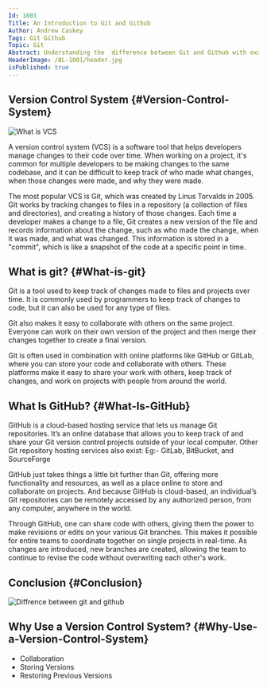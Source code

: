 ```yaml
---
Id: 1001
Title: An Introduction to Git and Github
Author: Andrew Caskey
Tags: Git Github
Topic: Git
Abstract: Understanding the  difference between Git and Github with examples and their main use cases
HeaderImage: /BL-1001/header.jpg
isPublished: true
---
```



## Version Control System {#Version-Control-System}

![What is VCS](/BL-1001/vcs.png)


A version control system (VCS) is a software tool that helps developers manage changes to their code over time. When working on a project, it's common for multiple developers to be making changes to the same codebase, and it can be difficult to keep track of who made what changes, when those changes were made, and why they were made. 

The most popular VCS is Git, which was created by Linus Torvalds in 2005. Git works by tracking changes to files in a repository (a collection of files and directories), and creating a history of those changes. Each time a developer makes a change to a file, Git creates a new version of the file and records information about the change, such as who made the change, when it was made, and what was changed. This information is stored in a "commit", which is like a snapshot of the code at a specific point in time.


## What is git? {#What-is-git}

Git is a tool used to keep track of changes made to files and projects over time. It is commonly used by programmers to keep track of changes to code, but it can also be used for any type of files.

Git also makes it easy to collaborate with others on the same project. Everyone can work on their own version of the project and then merge their changes together to create a final version.

Git is often used in combination with online platforms like GitHub or GitLab, where you can store your code and collaborate with others. These platforms make it easy to share your work with others, keep track of changes, and work on projects with people from around the world.

## What Is GitHub? {#What-Is-GitHub}

GitHub is a cloud-based hosting service that lets us manage Git repositories. It’s an online database that allows you to keep track of and share your Git version control projects outside of your local computer.
Other Git repository hosting services also exist: Eg:- GitLab, BitBucket, and SourceForge

GitHub just takes things a little bit further than Git, offering more functionality and resources, as well as a place online to store and collaborate on projects. And because GitHub is cloud-based, an individual’s Git repositories can be remotely accessed by any authorized person, from any computer, anywhere in the world.

Through GitHub, one can share code with others, giving them the power to make revisions or edits on your various Git branches. This makes it possible for entire teams to coordinate together on single projects in real-time. As changes are introduced, new branches are created, allowing the team to continue to revise the code without overwriting each other's work.

## Conclusion {#Conclusion}

![Diffrence between git and github](/BL-1001/gitVsGithub.webp)

## Why Use a Version Control System? {#Why-Use-a-Version-Control-System}

- Collaboration
- Storing Versions
- Restoring Previous Versions
